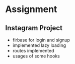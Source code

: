 # Assignment 

## Instagram Project

* firbase for login and signup 
*  implemented lazy loading 
*  routes implemented
*  usages of some hooks



